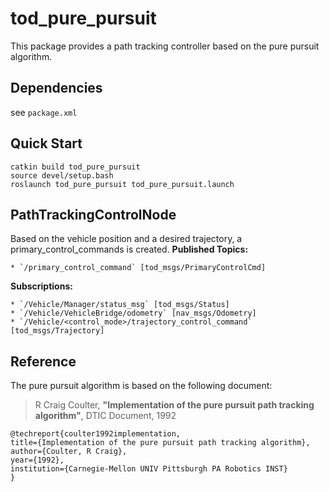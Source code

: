 # tod_pure_pursuit

This package provides a path tracking controller based on the pure pursuit algorithm.

## Dependencies

see `package.xml`

## Quick Start

```
catkin build tod_pure_pursuit
source devel/setup.bash
roslaunch tod_pure_pursuit tod_pure_pursuit.launch
```

## PathTrackingControlNode

Based on the vehicle position and a desired trajectory, a primary_control_commands is created.
**Published Topics:**

    * `/primary_control_command` [tod_msgs/PrimaryControlCmd]

**Subscriptions:**

    * `/Vehicle/Manager/status_msg` [tod_msgs/Status]
    * `/Vehicle/VehicleBridge/odometry` [nav_msgs/Odometry]
    * `/Vehicle/<control_mode>/trajectory_control_command` [tod_msgs/Trajectory]

## Reference

The pure pursuit algorithm is based on the following document:

> R Craig Coulter,
> **"Implementation of the pure pursuit path tracking algorithm"**, 
> DTIC Document, 1992

    @techreport{coulter1992implementation,
    title={Implementation of the pure pursuit path tracking algorithm},
    author={Coulter, R Craig},
    year={1992},
    institution={Carnegie-Mellon UNIV Pittsburgh PA Robotics INST}
    }
